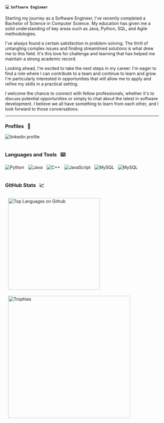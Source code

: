 :computer: **`Software Engineer`**

Starting my journey as a Software Engineer, I've recently completed a Bachelor of Science in Computer Science. My education has given me a solid understanding of key areas such as Java, Python, SQL, and Agile methodologies.

I've always found a certain satisfaction in problem-solving. The thrill of untangling complex issues and finding streamlined solutions is what drew me to this field. It's this love for challenge and learning that has helped me maintain a strong academic record.

Looking ahead, I'm excited to take the next steps in my career. I'm eager to find a role where I can contribute to a team and continue to learn and grow. I'm particularly interested in opportunities that will allow me to apply and refine my skills in a practical setting.

I welcome the chance to connect with fellow professionals, whether it's to discuss potential opportunities or simply to chat about the latest in software development. I believe we all have something to learn from each other, and I look forward to those conversations.

***

### Profiles &nbsp; :bust_in_silhouette:

<p>
  <a href="https://www.linkedin.com/in/jacob-kerames/">
    <img align="left" alt="linkedin profile" title="Connect on LinkedIn" width="auto" style="padding-right:10px;" src="https://img.shields.io/badge/LinkedIn-blue?style=for-the-badge&logo=linkedin&logoColor=white"/></a>
</p>
<br>

#

### Languages and Tools &nbsp; :keyboard:

<p>
  <picture>
    <img align="left" alt="Python" width="auto" style="padding-right:10px;" src="https://img.shields.io/badge/Python-3776AB?style=for-the-badge&logo=python&logoColor=white"/>
  </picture>
  <picture>
    <img align="left" alt="Java" width="auto" style="padding-right:10px;" src="https://img.shields.io/badge/Java-ED8B00?style=for-the-badge&logo=java&logoColor=white"/>
  </picture>
  <picture>
    <img align="left" alt="C++" width="auto" style="padding-right:10px;" src="https://img.shields.io/badge/C%2B%2B-00599C?style=for-the-badge&logo=c%2B%2B&logoColor=white" />
  </picture>
  <picture>
    <img align="left" alt="JavaScript" width="auto" style="padding-right:10px;" src="https://img.shields.io/badge/javascript-%23323330.svg?style=for-the-badge&logo=javascript&logoColor=%23F7DF1E"/>
  </picture>
  <picture>
    <img align="left" alt="MySQL" width="auto" style="padding-right:10px;" src="https://img.shields.io/badge/mysql-%2300f.svg?style=for-the-badge&logo=mysql&logoColor=white"/>
  </picture>
  <picture>
    <img align="left" alt="MySQL" width="auto" style="padding-right:10px;" src="https://img.shields.io/badge/sqlite-%2307405e.svg?style=for-the-badge&logo=sqlite&logoColor=white"/>
  </picture>
</p>
<br>

#

### GitHub Stats &nbsp; :chart_with_upwards_trend:
<div>
 <div>
   <picture>
     <img align="left" alt="Top Languages on Github" width="300" style="padding:10px;" src="https://github-readme-stats-git-masterrstaa-rickstaa.vercel.app/api/top-langs/?username=JacobKerames&layout=compact&theme=github_dark&card_width=auto&langs_count=6"/>
   </picture>
 </div>
 &nbsp;
 <div>
   <picture>
     <img align="left" alt="Trophies" width="400" style="padding:10px;" src="https://github-readme-stats-git-masterrstaa-rickstaa.vercel.app/api?username=JacobKerames&theme=github_dark&show_icons=true&hide_title=true&count_private=true&include_all_commits=true"/>
   </picture>
 </div>
</div>

